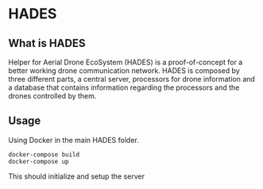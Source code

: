 # HADES

## What is HADES

Helper for Aerial Drone EcoSystem (HADES) is a proof-of-concept for a better working drone communication network. HADES is composed by three different parts, a central server, processors for drone information and a database that contains information regarding the processors and the drones controlled by them.

## Usage

Using Docker in the main HADES folder.

```
docker-compose build
docker-compose up
```

This should initialize and setup the server 